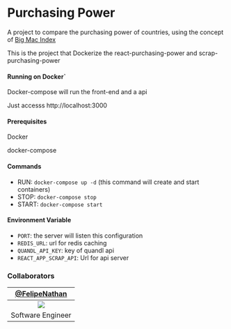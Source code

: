 # Purchasing Power
A project to compare the purchasing power of countries, using the concept of [Big Mac Index](https://pt.wikipedia.org/wiki/%C3%8Dndice_Big_Mac)

This is the project that Dockerize the react-purchasing-power and scrap-purchasing-power


#### Running on Docker`

Docker-compose will run the front-end and a api

Just accesss http://localhost:3000

#### Prerequisites
<p> Docker </p>
<p> docker-compose </p>

#### Commands
* RUN: `docker-compose up -d` (this command will create and start containers)
* STOP: `docker-compose stop`
* START: `docker-compose start`

#### Environment Variable
* `PORT`: the server will listen this configuration
* `REDIS_URL`: url for redis caching
* `QUANDL_API_KEY`: key of quandl api
* `REACT_APP_SCRAP_API`: Url for api server

### Collaborators
| [@FelipeNathan][felipenathan] |
| :-------------------------------: |
|       ![][p_felipenathan]         |
|         Software Engineer         |

[felipenathan]: http://github.com/FelipeNathan
[p_felipenathan]: https://avatars2.githubusercontent.com/u/16759812?s=100&v=4git
